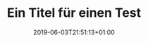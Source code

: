 ---
title: "Ein Titel für einen Test"
date: 2019-06-03T21:51:13+01:00
draft: false
hideLastModified: false
tags: ["Test1", "Test2", "Test3"]
summary: "Das ist ein Test"
showInMenu: false
---